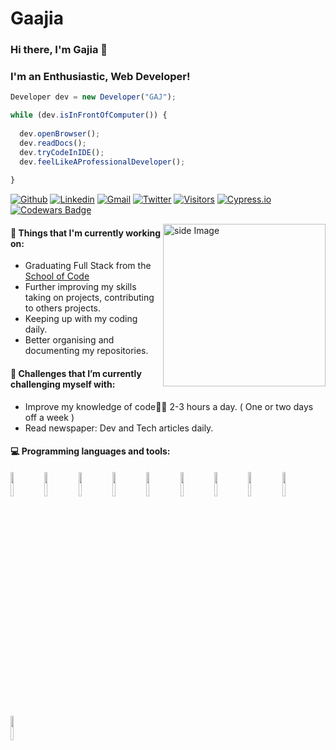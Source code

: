 # Gaajia
### Hi there, I'm Gajia 👋
### I'm an Enthusiastic, Web Developer!
```javascript
Developer dev = new Developer("GAJ");

while (dev.isInFrontOfComputer()) {
  
  dev.openBrowser();
  dev.readDocs();
  dev.tryCodeInIDE();
  dev.feelLikeAProfessionalDeveloper();
  
}
```
[![Github](https://img.shields.io/github/followers/lakorthus?label=Github&style=social)](https://github.com/lakorthus)
[![Linkedin](https://img.shields.io/badge/-LinkedIn-blue?style=flat&logo=Linkedin&logoColor=white)](https://www.linkedin.com/in/jv-frontend-developer/)
[![Gmail](https://img.shields.io/badge/-Gmail-c14438?style=flat&logo=Gmail&logoColor=white)](mailto:lakorthus@gmail.com)
[![Twitter](https://img.shields.io/twitter/follow/lakorthus?label=Twitter&style=social)](https://twitter.com/lakorthus/)
[![Visitors](https://visitor-badge.laobi.icu/badge?page_id=lakorthus.lakorthus)](https://github.com/lakorthus/)
[![Cypress.io](https://img.shields.io/badge/tested%20with-Cypress-04C38E.svg)](https://www.cypress.io/)
<a target="_blank" href="https://www.codewars.com/users/Lakorthus"><img src="https://www.codewars.com/users/Lakorthus/badges/micro" alt="Codewars Badge" /></a>
<!-- gif Image -->
<img src="https://media.giphy.com/media/M9gbBd9nbDrOTu1Mqx/giphy.gif" alt="side Image" align="right" width="260" height="auto" />

#### 💼  Things that I'm currently working on: 
* Graduating Full Stack from the [School of Code](https://www.schoolofcode.co.uk/)
* Further improving my skills taking on projects, contributing to others projects.
* Keeping up with my coding daily.
* Better organising and documenting my repositories.
#### 🌱 Challenges that I’m currently challenging myself with:
* Improve my knowledge of code:man_technologist: 2-3 hours a day. ( One or two days off a week ) 
* Read newspaper: Dev and Tech articles daily.
  

#### :computer: Programming languages and tools: 
<p>
  <code><img width="10%" src="https://www.vectorlogo.zone/logos/mysql/mysql-ar21.svg"></code>
  <code><img width="10%" src="https://www.vectorlogo.zone/logos/mongodb/mongodb-ar21.svg"></code>
  <code><img width="10%" src="https://www.vectorlogo.zone/logos/git-scm/git-scm-ar21.svg"></code>
  <code><img width="10%" src="https://www.vectorlogo.zone/logos/reactjs/reactjs-ar21.svg"></code>
  <code><img width="10%" src="https://www.vectorlogo.zone/logos/docker/docker-ar21.svg"></code>
  <code><img width="10%" src="https://www.vectorlogo.zone/logos/nodejs/nodejs-ar21.svg"></code>
  <code><img width="10%" src="https://www.vectorlogo.zone/logos/getbootstrap/getbootstrap-ar21.svg"></code>
  <code><img width="10%" src="https://www.vectorlogo.zone/logos/w3_html5/w3_html5-ar21.svg"></code>
  <code><img width="10%" src="https://www.vectorlogo.zone/logos/netlifyapp_watercss/netlifyapp_watercss-official.svg"></code>
  <code><img width="10%" src="https://www.vectorlogo.zone/logos/javascript/javascript-ar21.svg"></code>
</p>



